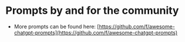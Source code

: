 # Prompts by and for the community

- More prompts can be found here: [https://github.com/f/awesome-chatgpt-prompts](https://github.com/f/awesome-chatgpt-prompts)
